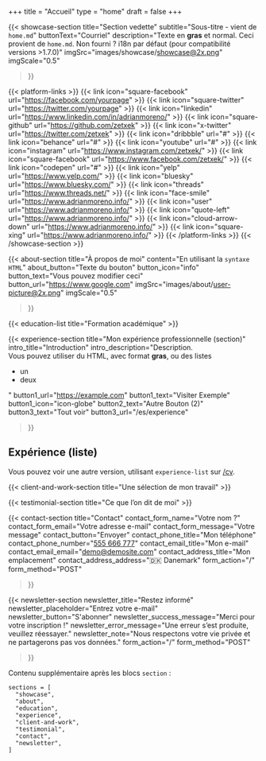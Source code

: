 +++
title = "Accueil"
type = "home"
draft = false
+++

{{< showcase-section
    title="Section vedette"
    subtitle="Sous-titre - vient de <code>home.md</code>"
    buttonText="Courriel"
    description="Texte en <strong>gras</strong> et normal. Ceci provient de <code>home.md</code>. Non fourni ? i18n par défaut (pour compatibilité versions >1.7.0)"
    imgSrc="images/showcase/showcase@2x.png"
    imgScale="0.5"
>}}

{{< platform-links >}}
    {{< link icon="square-facebook" url="https://facebook.com/yourpage" >}}
    {{< link icon="square-twitter" url="https://twitter.com/yourpage" >}}
    {{< link icon="linkedin" url="https://www.linkedin.com/in/adrianmoreno/" >}}
    {{< link icon="square-github" url="https://github.com/zetxek" >}}
    {{< link icon="x-twitter" url="https://twitter.com/zetxek" >}}
    {{< link icon="dribbble" url="#" >}}
    {{< link icon="behance" url="#" >}}
    {{< link icon="youtube" url="#" >}}
    {{< link icon="instagram" url="https://www.instagram.com/zetxek/" >}}
    {{< link icon="square-facebook" url="https://www.facebook.com/zetxek/" >}}
    {{< link icon="codepen" url="#" >}}
    {{< link icon="yelp" url="https://www.yelp.com/" >}}
    {{< link icon="bluesky" url="https://www.bluesky.com/" >}}
    {{< link icon="threads" url="https://www.threads.net/" >}}
    {{< link icon="face-smile" url="https://www.adrianmoreno.info/" >}}
    {{< link icon="user" url="https://www.adrianmoreno.info/" >}}
    {{< link icon="quote-left" url="https://www.adrianmoreno.info/" >}}
    {{< link icon="cloud-arrow-down" url="https://www.adrianmoreno.info/" >}}
    {{< link icon="square-xing" url="https://www.adrianmoreno.info/" >}}
{{< /platform-links >}}
{{< /showcase-section >}}

{{< about-section
    title="À propos de moi"
    content="En utilisant la <code>syntaxe HTML</code>"
    about_button="Texte du bouton"
    button_icon="info"
    button_text="Vous pouvez modifier ceci"
    button_url="https://www.google.com"
    imgSrc="images/about/user-picture@2x.png"
    imgScale="0.5"
>}}

{{< education-list
    title="Formation académique" >}}

{{< experience-section
    title="Mon expérience professionnelle (section)"
    intro_title="Introduction"
    intro_description="Description.<br>Vous pouvez utiliser du HTML, avec format <strong>gras</strong>, ou des listes <ul><li>un</li><li>deux</li></ul>"
    button1_url="https://example.com"
    button1_text="Visiter Exemple"
    button1_icon="icon-globe"
    button2_text="Autre Bouton (2)"
    button3_text="Tout voir"
    button3_url="/es/experience"
>}}

## Expérience (liste)

Vous pouvez voir une autre version, utilisant `experience-list` sur [/cv](/cv).

{{< client-and-work-section
    title="Une sélection de mon travail" >}}

{{< testimonial-section
    title="Ce que l’on dit de moi" >}}

{{< contact-section
    title="Contact"
    contact_form_name="Votre nom ?"
    contact_form_email="Votre adresse e-mail"
    contact_form_message="Votre message"
    contact_button="Envoyer"
    contact_phone_title="Mon téléphone"
    contact_phone_number="<a href='tel:+555666777'>555 666 777</a>"
    contact_email_title="Mon e-mail"
    contact_email_email="demo@demosite.com"
    contact_address_title="Mon emplacement"
    contact_address_address="🇩🇰 Danemark"
    form_action="/"
    form_method="POST"
>}}

{{< newsletter-section
    newsletter_title="Restez informé"
    newsletter_placeholder="Entrez votre e-mail"
    newsletter_button="S'abonner"
    newsletter_success_message="Merci pour votre inscription !"
    newsletter_error_message="Une erreur s’est produite, veuillez réessayer."
    newsletter_note="Nous respectons votre vie privée et ne partagerons pas vos données."
    form_action="/"
    form_method="POST"
>}}

Contenu supplémentaire après les blocs `section` :

```
sections = [
  "showcase",
  "about",
  "education",
  "experience",
  "client-and-work",
  "testimonial",
  "contact",
  "newsletter",
]
```